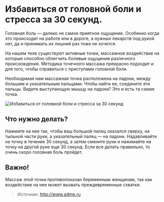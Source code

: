 # Избавиться от головной боли и стресса за 30 секунд.
Головная боль — далеко не самое приятное ощущение. Особенно когда это происходит на работе или в дороге, а нужных лекарств под рукой нет, да и принимать их лишний раз тоже не хочется.

На нашем теле существуют активные точки, массажное воздействие на которые способно облегчить болевые ощущения различного происхождения. Методика точечного массажа прекрасно подходит и для того, чтобы справиться с приступами головной боли.

Необходимая нам массажная точка расположена на ладони, между большим и указательным пальцами. Чтобы найти ее, соедините эти пальцы. Видите выступающую мышцу на ладони? Это и есть та самая точка.

![Избавиться от головной боли и стресса за 30 секунд](/images/Houseworks/Health/bol_stress.jpg 'Избавиться от головной боли и стресса за 30 секунд')

## Что нужно делать?

Нажмите на нее так, чтобы ваш большой палец оказался сверху, на тыльной части руки, а указательный палец — на ладони. Надавливайте на точку в течение 30 секунд, а затем смените руки и нажимайте на точку на другой руке еще 30 секунд. Если все делать правильно, то очень скоро головная боль пройдет.

## Важно!

Массаж этой точки противопоказан беременным женщинам, так как воздействие на нее может вызвать преждевременные схватки.

> Источник: http://www.adme.ru
